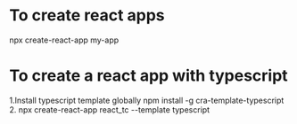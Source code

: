 
# To create react apps
npx create-react-app my-app

# To create a react app with typescript
1.Install typescript template globally 
npm install -g cra-template-typescript
2.
npx create-react-app react_tc --template typescript